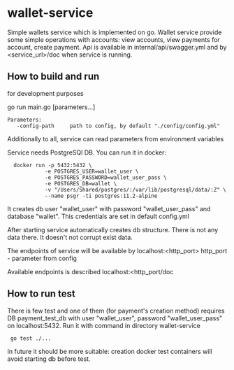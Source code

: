 # wallet-service
Simple wallets service which is implemented on go.
Wallet service provide some simple operations with accounts: view accounts, view payments for account, create payment.
Api is available in internal/api/swagger.yml and by <service_url>/doc when service is running.

## How to build and run

for development purposes

 go run main.go [parameters...] 
    
    Parameters:
       -config-path     path to config, by default "./config/config.yml"

Additionally to all, service can read parameters from environment variables
       
Service needs PostgreSQl DB. You can run it in docker:
      
      docker run -p 5432:5432 \
                -e POSTGRES_USER=wallet_user \
                -e POSTGRES_PASSWORD=wallet_user_pass \
                -e POSTGRES_DB=wallet \
                -v "/Users/Shared/postgres/:/var/lib/postgresql/data/:Z" \
                --name psgr -ti postgres:11.2-alpine
 
It creates db user "wallet_user" with password "wallet_user_pass" and database "wallet". This credentials are set in
default config.yml

After starting service automatically creates db structure. There is not any data there. It doesn't not corrupt exist data. 

The endpoints of service will be available by localhost:<http_port>
http_port - parameter from config

Available endpoints is described localhost:<http_port/doc

## How to run test

There is few test and one of them (for payment's creation method) requires DB payment_test_db with user "wallet_user",
password "wallet_user_pass" on localhost:5432.
Run it with command in directory wallet-service

     go test ./...

In future it should be more suitable: creation docker test containers will avoid starting db before test.